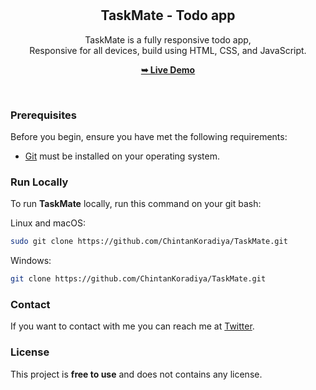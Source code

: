 <div align="center">


  <br />
  <br />

  <h2 align="center">TaskMate - Todo app</h2>

  TaskMate is a fully responsive todo app, <br />Responsive for all devices, build using HTML, CSS, and JavaScript.

  <a href="https://chintan1312.github.io/TaskMate-todo-webapp/index.html"><strong>➥ Live Demo</strong></a>

</div>

<br />

### Prerequisites

Before you begin, ensure you have met the following requirements:

* [Git](https://git-scm.com/downloads "Download Git") must be installed on your operating system.

### Run Locally

To run **TaskMate** locally, run this command on your git bash:

Linux and macOS:

```bash
sudo git clone https://github.com/ChintanKoradiya/TaskMate.git
```

Windows:

```bash
git clone https://github.com/ChintanKoradiya/TaskMate.git
```

### Contact

If you want to contact with me you can reach me at [Twitter](https://www.twitter.com/ChintanKoradiya).

### License

This project is **free to use** and does not contains any license.
